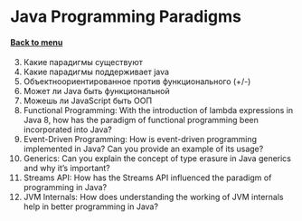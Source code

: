 <h1>Java Programming Paradigms</h1> 
<h4> 

[Back to menu](..%2FMenu.md)

</h4>


3. Какие парадигмы существуют
2. Какие парадигмы поддерживает java
2. Объектноориентированное против функционального (+/-)
3. Может ли Java быть функциональной 
4. Можешь ли JavaScript быть ООП
5. Functional Programming: With the introduction of lambda expressions in Java 8, how has the paradigm of functional programming been incorporated into Java?
6. Event-Driven Programming: How is event-driven programming implemented in Java? Can you provide an example of its usage?
7. Generics: Can you explain the concept of type erasure in Java generics and why it’s important?
8. Streams API: How has the Streams API influenced the paradigm of programming in Java?
9. JVM Internals: How does understanding the working of JVM internals help in better programming in Java?
